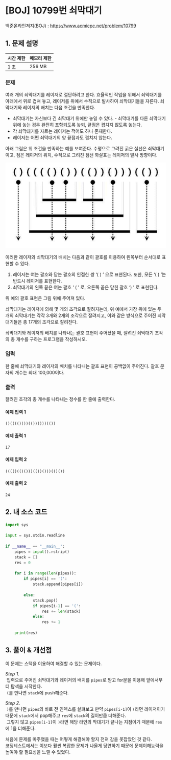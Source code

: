# [BOJ] 10799번 쇠막대기

백준온라인저지(BOJ) :  https://www.acmicpc.net/problem/10799



## 1. 문제 설명

| 시간 제한 | 메모리 제한 | 
| :-------- | :---------- |
| 1 초      | 256 MB      | 

### 문제

여러 개의 쇠막대기를 레이저로 절단하려고 한다. 효율적인 작업을 위해서 쇠막대기를 아래에서 위로 겹쳐 놓고, 레이저를 위에서 수직으로 발사하여 쇠막대기들을 자른다. 쇠막대기와 레이저의 배치는 다음 조건을 만족한다.

- 쇠막대기는 자신보다 긴 쇠막대기 위에만 놓일 수 있다. - 쇠막대기를 다른 쇠막대기 위에 놓는 경우 완전히 포함되도록 놓되, 끝점은 겹치지 않도록 놓는다.
- 각 쇠막대기를 자르는 레이저는 적어도 하나 존재한다.
- 레이저는 어떤 쇠막대기의 양 끝점과도 겹치지 않는다.

아래 그림은 위 조건을 만족하는 예를 보여준다. 수평으로 그려진 굵은 실선은 쇠막대기이고, 점은 레이저의 위치, 수직으로 그려진 점선 화살표는 레이저의 발사 방향이다.

![10799_img.png](images/10799_img.png)

이러한 레이저와 쇠막대기의 배치는 다음과 같이 괄호를 이용하여 왼쪽부터 순서대로 표현할 수 있다.

1. 레이저는 여는 괄호와 닫는 괄호의 인접한 쌍 ‘( ) ’ 으로 표현된다. 또한, 모든 ‘( ) ’는 반드시 레이저를 표현한다.
2. 쇠막대기의 왼쪽 끝은 여는 괄호 ‘ ( ’ 로, 오른쪽 끝은 닫힌 괄호 ‘) ’ 로 표현된다.

위 예의 괄호 표현은 그림 위에 주어져 있다.

쇠막대기는 레이저에 의해 몇 개의 조각으로 잘려지는데, 위 예에서 가장 위에 있는 두 개의 쇠막대기는 각각 3개와 2개의 조각으로 잘려지고, 이와 같은 방식으로 주어진 쇠막대기들은 총 17개의 조각으로 잘려진다.

쇠막대기와 레이저의 배치를 나타내는 괄호 표현이 주어졌을 때, 잘려진 쇠막대기 조각의 총 개수를 구하는 프로그램을 작성하시오.

### 입력

한 줄에 쇠막대기와 레이저의 배치를 나타내는 괄호 표현이 공백없이 주어진다. 괄호 문자의 개수는 최대 100,000이다.

### 출력

잘려진 조각의 총 개수를 나타내는 정수를 한 줄에 출력한다.


#### 예제 입력 1

```
()(((()())(())()))(())
```

#### 예제 출력 1

```
17
```

#### 예제 입력 2

```
(((()(()()))(())()))(()())
```

#### 예제 출력 2

```
24
```

## 2. 내 소스 코드

```python
import sys

input = sys.stdin.readline

if __name__ == "__main__":
    pipes = input().rstrip()
    stack = []
    res = 0

    for i in range(len(pipes)):
        if pipes[i] == '(':
            stack.append(pipes[i])

        else:
            stack.pop()
            if pipes[i-1] == '(':
                res += len(stack)
            else:
                res += 1

    print(res)
```



## 3. 풀이 & 개선점

이 문제는 스택을 이용하여 해결할 수 있는 문제이다.

_Step 1._  
&nbsp;입력으로 주어진 쇠막대기와 레이저의 배치를 `pipes`로 받고 for문을 이용해 앞에서부터 탐색을 시작한다.  
&nbsp;`(`를 만나면 `stack`에 push해준다.

_Step 2._  
&nbsp;`)`를 만나면 `pipes`의 바로 전 인덱스를 살펴보고 만약 `pipes[i-1]`이 `(`라면 레이저이기 때문에 `stack`에서 pop해주고 `res`에 `stack`의 길이만큼 더해준다.  
&nbsp;그렇지 않고 `pipes[i-1]`이 `)`라면 해당 라인의 막대기가 끝나는 지점이기 때문에 `res`에 1을 더해준다.

처음에 문제를 마주했을 때는 어떻게 해결해야 할지 전혀 감을 못잡았던 것 같다.  
코딩테스트에서는 이보다 훨씬 복잡한 문제가 나올게 당연하기 때문에 문제이해능력을 높여야 할 필요성을 느낄 수 있었다.
